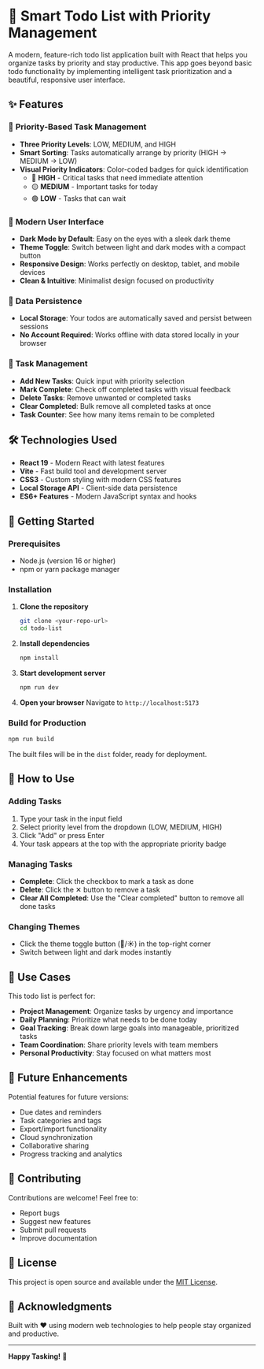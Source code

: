 # 🎯 Smart Todo List with Priority Management

A modern, feature-rich todo list application built with React that helps you organize tasks by priority and stay productive. This app goes beyond basic todo functionality by implementing intelligent task prioritization and a beautiful, responsive user interface.

## ✨ Features

### 🚀 **Priority-Based Task Management**
- **Three Priority Levels**: LOW, MEDIUM, and HIGH
- **Smart Sorting**: Tasks automatically arrange by priority (HIGH → MEDIUM → LOW)
- **Visual Priority Indicators**: Color-coded badges for quick identification
  - 🔴 **HIGH** - Critical tasks that need immediate attention
  - 🟡 **MEDIUM** - Important tasks for today
  - 🟢 **LOW** - Tasks that can wait

### 🎨 **Modern User Interface**
- **Dark Mode by Default**: Easy on the eyes with a sleek dark theme
- **Theme Toggle**: Switch between light and dark modes with a compact button
- **Responsive Design**: Works perfectly on desktop, tablet, and mobile devices
- **Clean & Intuitive**: Minimalist design focused on productivity

### 💾 **Data Persistence**
- **Local Storage**: Your todos are automatically saved and persist between sessions
- **No Account Required**: Works offline with data stored locally in your browser

### 🔧 **Task Management**
- **Add New Tasks**: Quick input with priority selection
- **Mark Complete**: Check off completed tasks with visual feedback
- **Delete Tasks**: Remove unwanted or completed tasks
- **Clear Completed**: Bulk remove all completed tasks at once
- **Task Counter**: See how many items remain to be completed

## 🛠️ Technologies Used

- **React 19** - Modern React with latest features
- **Vite** - Fast build tool and development server
- **CSS3** - Custom styling with modern CSS features
- **Local Storage API** - Client-side data persistence
- **ES6+ Features** - Modern JavaScript syntax and hooks

## 🚀 Getting Started

### Prerequisites
- Node.js (version 16 or higher)
- npm or yarn package manager

### Installation

1. **Clone the repository**
   ```bash
   git clone <your-repo-url>
   cd todo-list
   ```

2. **Install dependencies**
   ```bash
   npm install
   ```

3. **Start development server**
   ```bash
   npm run dev
   ```

4. **Open your browser**
   Navigate to `http://localhost:5173`

### Build for Production

```bash
npm run build
```

The built files will be in the `dist` folder, ready for deployment.

## 📱 How to Use

### Adding Tasks
1. Type your task in the input field
2. Select priority level from the dropdown (LOW, MEDIUM, HIGH)
3. Click "Add" or press Enter
4. Your task appears at the top with the appropriate priority badge

### Managing Tasks
- **Complete**: Click the checkbox to mark a task as done
- **Delete**: Click the ✕ button to remove a task
- **Clear All Completed**: Use the "Clear completed" button to remove all done tasks

### Changing Themes
- Click the theme toggle button (🌙/☀️) in the top-right corner
- Switch between light and dark modes instantly

## 🎯 Use Cases

This todo list is perfect for:
- **Project Management**: Organize tasks by urgency and importance
- **Daily Planning**: Prioritize what needs to be done today
- **Goal Tracking**: Break down large goals into manageable, prioritized tasks
- **Team Coordination**: Share priority levels with team members
- **Personal Productivity**: Stay focused on what matters most

## 🔮 Future Enhancements

Potential features for future versions:
- Due dates and reminders
- Task categories and tags
- Export/import functionality
- Cloud synchronization
- Collaborative sharing
- Progress tracking and analytics

## 🤝 Contributing

Contributions are welcome! Feel free to:
- Report bugs
- Suggest new features
- Submit pull requests
- Improve documentation

## 📄 License

This project is open source and available under the [MIT License](LICENSE).

## 🙏 Acknowledgments

Built with ❤️ using modern web technologies to help people stay organized and productive.

---

**Happy Tasking!** 🎉
